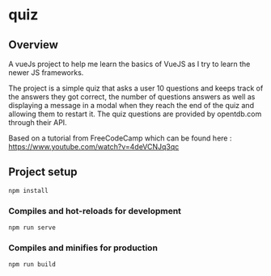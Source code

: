 # quiz

## Overview
A vueJs project to help me learn the basics of VueJS as I try to learn the newer JS frameworks.

The project is a simple quiz that asks a user 10 questions and keeps track of the answers they got correct, the number of questions answers as well as displaying a message in a modal when they reach the end of the quiz and allowing them to restart it. The quiz questions are provided by opentdb.com through their API.

Based on a tutorial from FreeCodeCamp which can be found here : https://www.youtube.com/watch?v=4deVCNJq3qc

## Project setup
```
npm install
```

### Compiles and hot-reloads for development
```
npm run serve
```

### Compiles and minifies for production
```
npm run build
```
